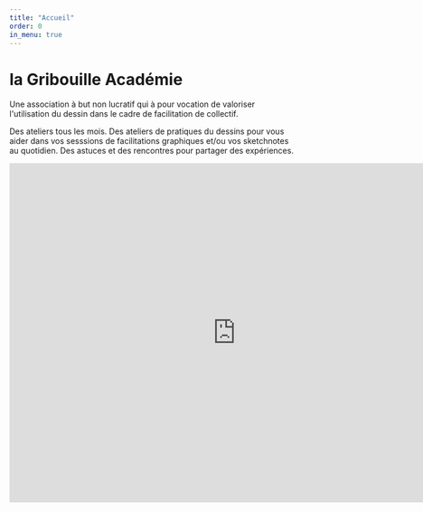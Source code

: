 ```yaml
---
title: "Accueil"
order: 0
in_menu: true
---
```

# la Gribouille Académie

Une association à but non lucratif qui à pour vocation de valoriser l'utilisation du dessin dans le cadre de facilitation de collectif. 

Des ateliers tous les mois. Des ateliers de pratiques du dessins pour vous aider dans vos sesssions de facilitations graphiques et/ou vos sketchnotes au quotidien. 
Des astuces et des rencontres pour partager des expériences.

<iframe src="https://calendar.google.com/calendar/embed?height=600&wkst=1&ctz=Europe%2FParis&showPrint=0&title=Les%20Rendz-vous%20de%20la%20Gribouille&showCalendars=0&showTz=0&src=Z3JpYm91aWxsZWFjYWRlbWllQGdtYWlsLmNvbQ&color=%23039BE5" style="border-width:0" width="800" height="600" frameborder="0" scrolling="no"></iframe> 
